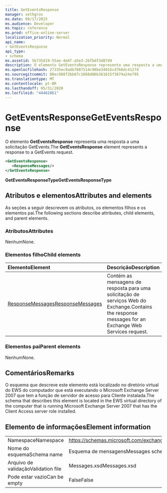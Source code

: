 ```yaml
---
title: GetEventsResponse
manager: sethgros
ms.date: 09/17/2015
ms.audience: Developer
ms.topic: reference
ms.prod: office-online-server
localization_priority: Normal
api_name:
- GetEventsResponse
api_type:
- schema
ms.assetid: 5b735d19-55ae-4e6f-a5e3-2bfbdf3d8749
description: O elemento GetEventsResponse representa uma resposta a uma solicitação GetEvents.
ms.openlocfilehash: 27335ec9adb7887514c98be34016cd766dc4127d
ms.sourcegitcommit: 88ec988f2bb67c1866d06b361615f3674a24e795
ms.translationtype: MT
ms.contentlocale: pt-BR
ms.lasthandoff: 05/31/2020
ms.locfileid: "44462861"
---
```

# <a name="geteventsresponse"></a><span data-ttu-id="725b3-103">GetEventsResponse</span><span class="sxs-lookup"><span data-stu-id="725b3-103">GetEventsResponse</span></span>

<span data-ttu-id="725b3-104">O elemento **GetEventsResponse** representa uma resposta a uma solicitação GetEvents.</span><span class="sxs-lookup"><span data-stu-id="725b3-104">The **GetEventsResponse** element represents a response to a GetEvents request.</span></span> 
  
```xml
<GetEventsResponse>
   <ResponseMessages/>
</GetEventsResponse>
```

 <span data-ttu-id="725b3-105">**GetEventsResponseType**</span><span class="sxs-lookup"><span data-stu-id="725b3-105">**GetEventsResponseType**</span></span>
## <a name="attributes-and-elements"></a><span data-ttu-id="725b3-106">Atributos e elementos</span><span class="sxs-lookup"><span data-stu-id="725b3-106">Attributes and elements</span></span>

<span data-ttu-id="725b3-107">As seções a seguir descrevem os atributos, os elementos filhos e os elementos pai.</span><span class="sxs-lookup"><span data-stu-id="725b3-107">The following sections describe attributes, child elements, and parent elements.</span></span>
  
### <a name="attributes"></a><span data-ttu-id="725b3-108">Atributos</span><span class="sxs-lookup"><span data-stu-id="725b3-108">Attributes</span></span>

<span data-ttu-id="725b3-109">Nenhum</span><span class="sxs-lookup"><span data-stu-id="725b3-109">None.</span></span>
  
### <a name="child-elements"></a><span data-ttu-id="725b3-110">Elementos filho</span><span class="sxs-lookup"><span data-stu-id="725b3-110">Child elements</span></span>

|<span data-ttu-id="725b3-111">**Elemento**</span><span class="sxs-lookup"><span data-stu-id="725b3-111">**Element**</span></span>|<span data-ttu-id="725b3-112">**Descrição**</span><span class="sxs-lookup"><span data-stu-id="725b3-112">**Description**</span></span>|
|:-----|:-----|
|[<span data-ttu-id="725b3-113">ResponseMessages</span><span class="sxs-lookup"><span data-stu-id="725b3-113">ResponseMessages</span></span>](responsemessages.md) <br/> |<span data-ttu-id="725b3-114">Contém as mensagens de resposta para uma solicitação de serviços Web do Exchange.</span><span class="sxs-lookup"><span data-stu-id="725b3-114">Contains the response messages for an Exchange Web Services request.</span></span>  <br/> |
   
### <a name="parent-elements"></a><span data-ttu-id="725b3-115">Elementos pai</span><span class="sxs-lookup"><span data-stu-id="725b3-115">Parent elements</span></span>

<span data-ttu-id="725b3-116">Nenhum</span><span class="sxs-lookup"><span data-stu-id="725b3-116">None.</span></span>
  
## <a name="remarks"></a><span data-ttu-id="725b3-117">Comentários</span><span class="sxs-lookup"><span data-stu-id="725b3-117">Remarks</span></span>

<span data-ttu-id="725b3-118">O esquema que descreve este elemento está localizado no diretório virtual do EWS do computador que está executando o Microsoft Exchange Server 2007 que tem a função de servidor de acesso para Cliente instalada.</span><span class="sxs-lookup"><span data-stu-id="725b3-118">The schema that describes this element is located in the EWS virtual directory of the computer that is running Microsoft Exchange Server 2007 that has the Client Access server role installed.</span></span>
  
## <a name="element-information"></a><span data-ttu-id="725b3-119">Elemento de informações</span><span class="sxs-lookup"><span data-stu-id="725b3-119">Element information</span></span>

|||
|:-----|:-----|
|<span data-ttu-id="725b3-120">Namespace</span><span class="sxs-lookup"><span data-stu-id="725b3-120">Namespace</span></span>  <br/> |https://schemas.microsoft.com/exchange/services/2006/messages  <br/> |
|<span data-ttu-id="725b3-121">Nome do esquema</span><span class="sxs-lookup"><span data-stu-id="725b3-121">Schema name</span></span>  <br/> |<span data-ttu-id="725b3-122">Esquema de mensagens</span><span class="sxs-lookup"><span data-stu-id="725b3-122">Messages schema</span></span>  <br/> |
|<span data-ttu-id="725b3-123">Arquivo de validação</span><span class="sxs-lookup"><span data-stu-id="725b3-123">Validation file</span></span>  <br/> |<span data-ttu-id="725b3-124">Messages.xsd</span><span class="sxs-lookup"><span data-stu-id="725b3-124">Messages.xsd</span></span>  <br/> |
|<span data-ttu-id="725b3-125">Pode estar vazio</span><span class="sxs-lookup"><span data-stu-id="725b3-125">Can be empty</span></span>  <br/> |<span data-ttu-id="725b3-126">False</span><span class="sxs-lookup"><span data-stu-id="725b3-126">False</span></span>  <br/> |
   

